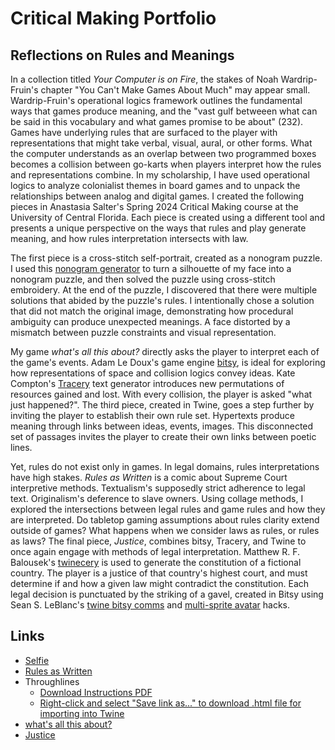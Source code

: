 # Critical Making Portfolio
## Reflections on Rules and Meanings

In a collection titled *Your Computer is on Fire*, the stakes of Noah Wardrip-Fruin's chapter "You Can't Make Games About Much" may appear small. Wardrip-Fruin's operational logics framework outlines the fundamental ways that games produce meaning, and the "vast gulf betweeen what can be said in this vocabulary and what games promise to be about" (232). Games have underlying rules that are surfaced to the player with representations that might take verbal, visual, aural, or other forms. What the computer understands as an overlap between two programmed boxes becomes a collision between go-karts when players interpret how the rules and representations combine. In my scholarship, I have used operational logics to analyze colonialist themes in board games and to unpack the relationships between analog and digital games. I created the following pieces in Anastasia Salter's Spring 2024 Critical Making course at the University of Central Florida. Each piece is created using a different tool and presents a unique perspective on the ways that rules and play generate meaning, and how rules interpretation intersects with law.

The first piece is a cross-stitch self-portrait, created as a nonogram puzzle. I used this [nonogram generator](https://iamtoolbox.com/nonogram-generator/) to turn a silhouette of my face into a nonogram puzzle, and then solved the puzzle using cross-stitch embroidery. At the end of the puzzle, I discovered that there were multiple solutions that abided by the puzzle's rules. I intentionally chose a solution that did not match the original image, demonstrating how procedural ambiguity can produce unexpected meanings. A face distorted by a mismatch between puzzle constraints and visual representation.

My game *what's all this about?* directly asks the player to interpret each of the game's events. Adam Le Doux's game engine [bitsy](https://www.bitsy.org/), is ideal for exploring how representations of space and collision logics convey ideas. Kate Compton's [Tracery](https://tracery.io/) text generator introduces new permutations of resources gained and lost. With every collision, the player is asked "what just happened?". The third piece, created in Twine, goes a step further by inviting the player to establish their own rule set. Hypertexts produce meaning through links between ideas, events, images. This disconnected set of passages invites the player to create their own links between poetic lines.

Yet, rules do not exist only in games. In legal domains, rules interpretations have high stakes. *Rules as Written* is a comic about Supreme Court interpretive methods. Textualism's supposedly strict adherence to legal text. Originalism's deference to slave owners. Using collage methods, I explored the intersections between legal rules and game rules and how they are interpreted. Do tabletop gaming assumptions about rules clarity extend outside of games? What happens when we consider laws as rules, or rules as laws? The final piece, *Justice*, combines bitsy, Tracery, and Twine to once again engage with methods of legal interpretation. Matthew R. F. Balousek's [twinecery](https://github.com/mrfb/twinecery?tab=readme-ov-file) is used to generate the constitution of a fictional country. The player is a justice of that country's highest court, and must determine if and how a given law might contradict the constitution. Each legal decision is punctuated by the striking of a gavel, created in Bitsy using Sean S. LeBlanc's [twine bitsy comms](https://github.com/seleb/bitsy-hacks/blob/main/dist/twine-bitsy-comms.js) and [multi-sprite avatar](https://github.com/seleb/bitsy-hacks/blob/main/dist/multi-sprite-avatar.js) hacks.

## Links

- [Selfie](selfie.jpg)
- [Rules as Written](comic.html)
- Throughlines
	- [Download Instructions PDF](ThroughlinesInstructions.pdf)
	- [Right-click and select "Save link as..." to download .html file for importing into Twine](Throughlines.html)
- [what's all this about?](about.html)
- [Justice](justice.html)
